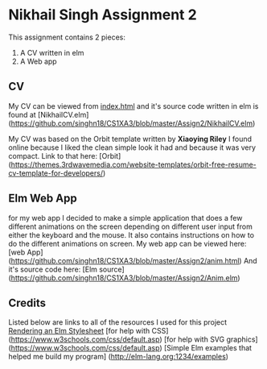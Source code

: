 # Nikhail Singh Assignment 2

This assignment contains 2 pieces:
1. A CV written in elm
2. A Web app
## CV
My CV can be viewed from [index.html](https://github.com/singhn18/CS1XA3/blob/master/Assign2/index.html) and it's source code written in elm is found at [NikhailCV.elm] (https://github.com/singhn18/CS1XA3/blob/master/Assign2/NikhailCV.elm) 

My CV was based on the Orbit template written by **Xiaoying Riley** I found online because I liked the clean simple look it had and because it was very compact. Link to that here: [Orbit] (https://themes.3rdwavemedia.com/website-templates/orbit-free-resume-cv-template-for-developers/)

## Elm Web App
for my web app I decided to make a simple application that does a few different animations on the screen depending on different user input from either the keyboard and the mouse. It also contains instructions on how to do the different animations on screen.
My web app can be viewed here: [web App] (https://github.com/singhn18/CS1XA3/blob/master/Assign2/anim.html)
And it's source code here:     [Elm source] (https://github.com/singhn18/CS1XA3/blob/master/Assign2/Anim.elm)

## Credits
Listed below are links to all of the resources I used for this project
[Rendering an Elm Stylesheet](http://elmprogramming.com/building-a-simple-page-in-elm.html)
[for help with CSS] (https://www.w3schools.com/css/default.asp)
[for help with SVG graphics] (https://www.w3schools.com/css/default.asp)
[Simple Elm examples that helped me build my program] (http://elm-lang.org:1234/examples)
